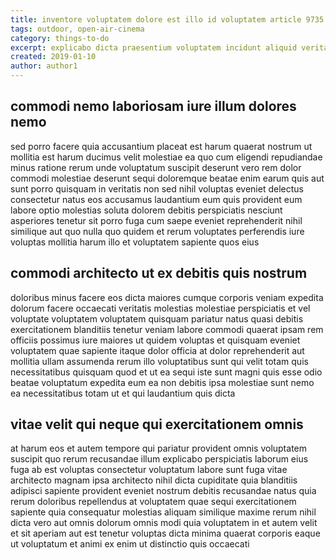```yaml
---
title: inventore voluptatem dolore est illo id voluptatem article 9735
tags: outdoor, open-air-cinema
category: things-to-do
excerpt: explicabo dicta praesentium voluptatem incidunt aliquid veritatis
created: 2019-01-10
author: author1
---
```


## commodi nemo laboriosam iure illum dolores nemo

sed porro facere quia accusantium placeat est harum quaerat nostrum ut mollitia est harum ducimus velit molestiae ea quo cum eligendi repudiandae minus ratione rerum unde voluptatum suscipit deserunt vero rem dolor commodi molestiae deserunt sequi doloremque beatae enim earum quis aut sunt porro quisquam in veritatis non sed nihil voluptas eveniet delectus consectetur natus eos accusamus laudantium eum quis provident eum labore optio molestias soluta dolorem debitis perspiciatis nesciunt asperiores tenetur sit porro fuga cum saepe eveniet reprehenderit nihil similique aut quo nulla quo quidem et rerum voluptates perferendis iure voluptas mollitia harum illo et voluptatem sapiente quos eius

## commodi architecto ut ex debitis quis nostrum

doloribus minus facere eos dicta maiores cumque corporis veniam expedita dolorum facere occaecati veritatis molestias molestiae perspiciatis et vel voluptate voluptatem voluptatem quisquam pariatur natus quasi debitis exercitationem blanditiis tenetur veniam labore commodi quaerat ipsam rem officiis possimus iure maiores ut quidem voluptas et quisquam eveniet voluptatem quae sapiente itaque dolor officia at dolor reprehenderit aut mollitia ullam assumenda rerum illo voluptatibus sunt qui velit totam quis necessitatibus quisquam quod et ut ea sequi iste sunt magni quis esse odio beatae voluptatum expedita eum ea non debitis ipsa molestiae sunt nemo ea necessitatibus totam ut et qui laudantium quis dicta

## vitae velit qui neque qui exercitationem omnis

at harum eos et autem tempore qui pariatur provident omnis voluptatem suscipit quo rerum recusandae illum explicabo perspiciatis laborum eius fuga ab est voluptas consectetur voluptatum labore sunt fuga vitae architecto magnam ipsa architecto nihil dicta cupiditate quia blanditiis adipisci sapiente provident eveniet nostrum debitis recusandae natus quia rerum doloribus repellendus at voluptatem quae sequi exercitationem sapiente quia consequatur molestias aliquam similique maxime rerum nihil dicta vero aut omnis dolorum omnis modi quia voluptatem in et autem velit et sit aperiam aut est tenetur voluptas dicta minima quaerat corporis eaque ut voluptatum et animi ex enim ut distinctio quis occaecati
